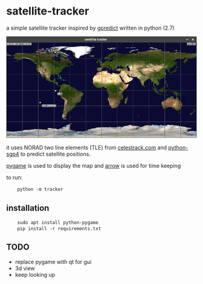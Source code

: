 # satellite-tracker

a simple satellite tracker inspired by [gpredict][1] written in python (2.7)

![screenshot](./images/screenshot.png "screenshot")

it uses NORAD two line elements (TLE) from [celestrack.com][2] 
and [python-sgp4][3] to predict satellite positions. 

[pygame][4] is used to display the map and [arrow][5] is used for time keeping

to run:

        python -m tracker

## installation

        sudo apt install python-pygame
        pip install -r requirements.txt

## TODO

- replace pygame with qt for gui
- 3d view
- keep looking up
	
[1]: http://gpredict.oz9aec.net/
[2]: http://celestrak.com/SpaceTrack/
[3]: https://pypi.python.org/pypi/sgp4/
[4]: http://pygame.org
[5]: https://github.com/crsmithdev/arrow

